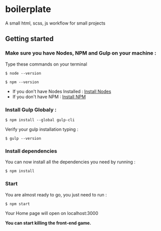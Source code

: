 # boilerplate
A small html, scss, js workflow for small projects

## Getting started
### Make sure you have Nodes, NPM and Gulp on your machine :

Type these commands on your terminal 
```
$ node --version
```
```
$ npm --version
```

* If you don't have Nodes Installed : 
[Install Nodes](https://nodejs.org/en/download/) 
* If you don't have NPM : 
[Install NPM](https://www.npmjs.com/get-npm) 

### Install Gulp Globaly :
```
$ npm install --global gulp-cli
```

Verify your gulp installation typing :
```
$ gulp --version
```

### Install dependencies

You can now install all the dependencies you need by running : 
```
$ npm install
```

### Start

You are almost ready to go, you just need to run : 
```
$ npm start
```
Your Home page will open on localhost:3000

**You can start killing the front-end game.**
